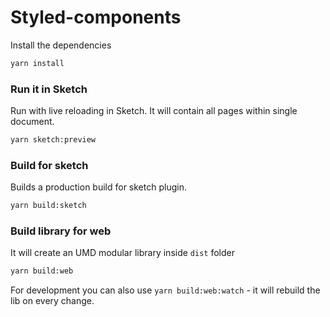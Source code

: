 # Styled-components

Install the dependencies

```bash
yarn install
```

### Run it in Sketch

Run with live reloading in Sketch. 
It will contain all pages within single document.

```bash
yarn sketch:preview
```


### Build for sketch

Builds a production build for sketch plugin.

```bash
yarn build:sketch
```

### Build library for web

It will create an UMD modular library inside `dist` folder

```bash
yarn build:web
```

For development you can also use `yarn build:web:watch` - it will rebuild the lib on every change.
